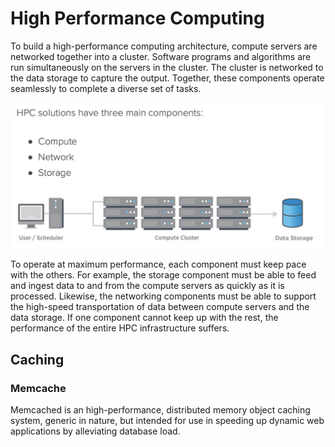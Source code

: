 # High Performance Computing
To build a high-performance computing architecture, compute servers are networked together into a cluster. Software programs and algorithms are run simultaneously on the servers in the cluster. The cluster is networked to the data storage to capture the output. Together, these components operate seamlessly to complete a diverse set of tasks.


![HPC](/images/hpc.png)

To operate at maximum performance, each component must keep pace with the others. For example, the storage component must be able to feed and ingest data to and from the compute servers as quickly as it is processed. Likewise, the networking components must be able to support the high-speed transportation of data between compute servers and the data storage. If one component cannot keep up with the rest, the performance of the entire HPC infrastructure suffers.


## Caching

### Memcache
Memcached is an high-performance, distributed memory object caching system, generic in nature, but intended for use in speeding up dynamic web applications by alleviating database load.
